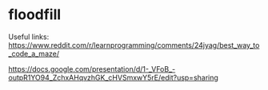 # floodfill

Useful links:
https://www.reddit.com/r/learnprogramming/comments/24jyag/best_way_to_code_a_maze/

https://docs.google.com/presentation/d/1-_VFoB_-outpR1YO94_ZchxAHqvzhGK_cHVSmxwY5rE/edit?usp=sharing
